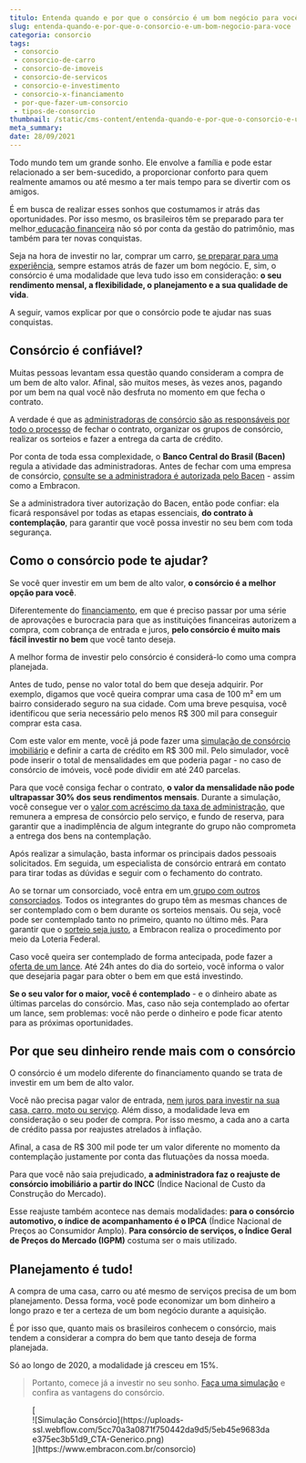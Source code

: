 ```yaml
---
titulo: Entenda quando e por que o consórcio é um bom negócio para você
slug: entenda-quando-e-por-que-o-consorcio-e-um-bom-negocio-para-voce
categoria: consorcio
tags:
 - consorcio
 - consorcio-de-carro
 - consorcio-de-imoveis
 - consorcio-de-servicos
 - consorcio-e-investimento
 - consorcio-x-financiamento
 - por-que-fazer-um-consorcio
 - tipos-de-consorcio
thumbnail: /static/cms-content/entenda-quando-e-por-que-o-consorcio-e-um-bom-negocio-para-voce.jpg
meta_summary: 
date: 28/09/2021
---
```

Todo mundo tem um grande sonho. Ele envolve a família e pode estar relacionado a ser bem-sucedido, a proporcionar conforto para quem realmente amamos ou até mesmo a ter mais tempo para se divertir com os amigos.

É em busca de realizar esses sonhos que costumamos ir atrás das oportunidades. Por isso mesmo, os brasileiros têm se preparado para ter melhor[ educação financeira](https://www.embracon.com.br/blog/entenda-a-importancia-da-educacao-financeira-na-sua-vida) não só por conta da gestão do patrimônio, mas também para ter novas conquistas.

Seja na hora de investir no lar, comprar um carro, [se preparar para uma experiência](https://www.embracon.com.br/blog/por-que-fazer-um-intercambio-veja-7-bons-motivos), sempre estamos atrás de fazer um bom negócio. E, sim, o consórcio é uma modalidade que leva tudo isso em consideração: **o seu rendimento mensal, a flexibilidade, o planejamento e a sua qualidade de vida**.

A seguir, vamos explicar por que o consórcio pode te ajudar nas suas conquistas.

Consórcio é confiável?
----------------------

Muitas pessoas levantam essa questão quando consideram a compra de um bem de alto valor. Afinal, são muitos meses, às vezes anos, pagando por um bem na qual você não desfruta no momento em que fecha o contrato.

A verdade é que as [administradoras de consórcio são as responsáveis por todo o processo](https://www.embracon.com.br/blog/afinal-o-que-uma-administradora-de-consorcio-faz) de fechar o contrato, organizar os grupos de consórcio, realizar os sorteios e fazer a entrega da carta de crédito.

Por conta de toda essa complexidade, o **Banco Central do Brasil (Bacen)** regula a atividade das administradoras. Antes de fechar com uma empresa de consórcio, [consulte se a administradora é autorizada pelo Bacen](https://abac.org.br/a-abac/administradoras-associadas) - assim como a Embracon.

Se a administradora tiver autorização do Bacen, então pode confiar: ela ficará responsável por todas as etapas essenciais, **do contrato à contemplação**, para garantir que você possa investir no seu bem com toda segurança.

Como o consórcio pode te ajudar?
--------------------------------

Se você quer investir em um bem de alto valor, **o consórcio é a melhor opção para você**.

Diferentemente do [financiamento](https://www.embracon.com.br/blog/financiamento-ou-consorcio-o-que-e-melhor-na-compra-de-um-imovel), em que é preciso passar por uma série de aprovações e burocracia para que as instituições financeiras autorizem a compra, com cobrança de entrada e juros, **pelo consórcio é muito mais fácil investir no bem** que você tanto deseja.

A melhor forma de investir pelo consórcio é considerá-lo como uma compra planejada.

Antes de tudo, pense no valor total do bem que deseja adquirir. Por exemplo, digamos que você queira comprar uma casa de 100 m² em um bairro considerado seguro na sua cidade. Com uma breve pesquisa, você identificou que seria necessário pelo menos R$ 300 mil para conseguir comprar esta casa.

Com este valor em mente, você já pode fazer uma [simulação de consórcio imobiliário](https://www.embracon.com.br/blog/simulacao-de-consorcio) e definir a carta de crédito em R$ 300 mil. Pelo simulador, você pode inserir o total de mensalidades em que poderia pagar - no caso de consórcio de imóveis, você pode dividir em até 240 parcelas.

Para que você consiga fechar o contrato, **o valor da mensalidade não pode ultrapassar 30% dos seus rendimentos mensais**. Durante a simulação, você consegue ver o [valor com acréscimo da taxa de administração](https://www.embracon.com.br/blog/11-coisas-que-voce-precisa-saber-sobre-a-parcela-do-consorcio), que remunera a empresa de consórcio pelo serviço, e fundo de reserva, para garantir que a inadimplência de algum integrante do grupo não comprometa a entrega dos bens na contemplação.

Após realizar a simulação, basta informar os principais dados pessoais solicitados. Em seguida, um especialista de consórcio entrará em contato para tirar todas as dúvidas e seguir com o fechamento do contrato.

Ao se tornar um consorciado, você entra em um[ grupo com outros consorciados](https://www.embracon.com.br/conhecaoconsorcio/o-que-e-um-grupo-de-consorcio). Todos os integrantes do grupo têm as mesmas chances de ser contemplado com o bem durante os sorteios mensais. Ou seja, você pode ser contemplado tanto no primeiro, quanto no último mês. Para garantir que o [sorteio seja justo](https://www.embracon.com.br/blog/assembleia-de-consorcio-como-funciona), a Embracon realiza o procedimento por meio da Loteria Federal.

Caso você queira ser contemplado de forma antecipada, pode fazer a [oferta de um lance](https://www.embracon.com.br/blog/como-fazer-oferta-de-lance-em-consorcio). Até 24h antes do dia do sorteio, você informa o valor que desejaria pagar para obter o bem em que está investindo.

**Se o seu valor for o maior, você é contemplado** - e o dinheiro abate as últimas parcelas do consórcio. Mas, caso não seja contemplado ao ofertar um lance, sem problemas: você não perde o dinheiro e pode ficar atento para as próximas oportunidades.

Por que seu dinheiro rende mais com o consórcio
-----------------------------------------------

O consórcio é um modelo diferente do financiamento quando se trata de investir em um bem de alto valor.

Você não precisa pagar valor de entrada, [nem juros para investir na sua casa, carro, moto ou serviço](https://www.embracon.com.br/blog/consorcio-nao-tem-juros-entenda). Além disso, a modalidade leva em consideração o seu poder de compra. Por isso mesmo, a cada ano a carta de crédito passa por reajustes atrelados à inflação.

Afinal, a casa de R$ 300 mil pode ter um valor diferente no momento da contemplação justamente por conta das flutuações da nossa moeda.

Para que você não saia prejudicado, **a administradora faz o reajuste de consórcio imobiliário a partir do INCC** (Índice Nacional de Custo da Construção do Mercado).

Esse reajuste também acontece nas demais modalidades: **para o consórcio automotivo, o índice de acompanhamento é o IPCA** (Índice Nacional de Preços ao Consumidor Amplo). **Para consórcio de serviços, o Índice Geral de Preços do Mercado (IGPM)** costuma ser o mais utilizado.

Planejamento é tudo!
--------------------

A compra de uma casa, carro ou até mesmo de serviços precisa de um bom planejamento. Dessa forma, você pode economizar um bom dinheiro a longo prazo e ter a certeza de um bom negócio durante a aquisição.

É por isso que, quanto mais os brasileiros conhecem o consórcio, mais tendem a considerar a compra do bem que tanto deseja de forma planejada.

Só ao longo de 2020, a modalidade já cresceu em 15%.

> Portanto, comece já a investir no seu sonho. [Faça uma simulação](https://www.embracon.com.br/consorcio) e confira as vantagens do consórcio.

<figure class="w-richtext-figure-type-image w-richtext-align-center">[<div>![Simulação Consórcio](https://uploads-ssl.webflow.com/5cc70a3a0871f750442da9d5/5eb45e9683dae375ec3b51d9_CTA-Generico.png)</div>](https://www.embracon.com.br/consorcio)</figure>‍
